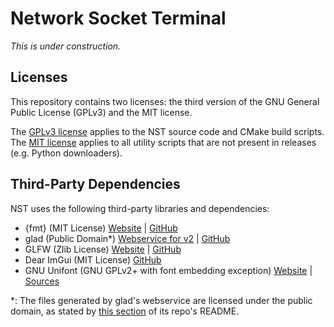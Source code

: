 # Network Socket Terminal

_This is under construction._

## Licenses

This repository contains two licenses: the third version of the GNU General Public License (GPLv3) and the MIT license.

The [GPLv3 license](/COPYING) applies to the NST source code and CMake build scripts.
The [MIT license](/docs/MIT_LICENSE.txt) applies to all utility scripts that are not present in releases (e.g. Python downloaders).

## Third-Party Dependencies

NST uses the following third-party libraries and dependencies:

- {fmt} (MIT License) [Website](https://fmt.dev/) | [GitHub](https://github.com/fmtlib/fmt)
- glad (Public Domain\*) [Webservice for v2](https://gen.glad.sh/) | [GitHub](https://github.com/Dav1dde/glad)
- GLFW (Zlib License) [Website](https://glfw.org/) | [GitHub](https://github.com/glfw/glfw)
- Dear ImGui (MIT License) [GitHub](https://github.com/ocornut/imgui)
- GNU Unifont (GNU GPLv2+ with font embedding exception) [Website](http://unifoundry.com/unifont/index.html) | [Sources](http://unifoundry.com/unifont/unifont-utilities.html)

\*: The files generated by glad's webservice are licensed under the public domain, as stated by [this section](https://github.com/Dav1dde/glad#whats-the-license-of-glad-generated-code) of its repo's README.
